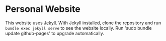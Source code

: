 # Personal Website

This website uses [Jekyll](https://jekyllrb.com/). With Jekyll installed, clone the repository and run `bundle exec jekyll serve` to see the website locally. Run 'sudo bundle update github-pages' to upgrade automatically.
